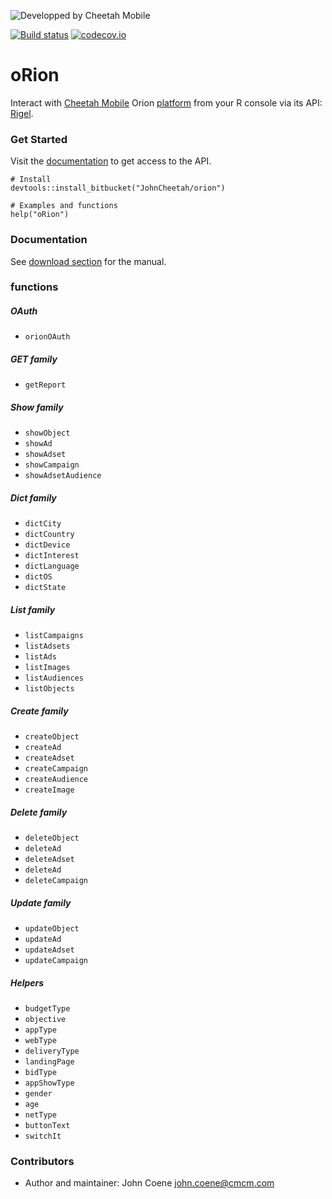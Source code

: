 ![Developped by Cheetah Mobile](https://upload.wikimedia.org/wikipedia/en/f/f9/Cheetah_Mobile_Logo.png)

[![Build status](https://ci.appveyor.com/api/projects/status/wap3t6wx2n80ccwp?svg=true)](https://ci.appveyor.com/project/JohnCoene/orion)
[![codecov.io](https://codecov.io/bitbucket/JohnCheetah/orion/coverage.svg?branch=master)](https://codecov.io/bitbucket/JohnCheetah/orion?branch=master)

# oRion #

Interact with [Cheetah Mobile](https://www.cmcm.com/en-us/) Orion [platform](http://manager.ori.cmcm.com/) from your R console via its API: 
[Rigel](api.ori.cmcm.com/doc/).

### Get Started ###

Visit the [documentation](http://api.ori.cmcm.com/doc/#api-Auth-access_token) to get access to the API.

```
# Install
devtools::install_bitbucket("JohnCheetah/orion")

# Examples and functions
help("oRion")
```

### Documentation ###

See [download section](https://bitbucket.org/JohnCheetah/orion/downloads/oRion.pdf) for the manual.

### functions ###

##### OAuth #####

* `orionOAuth`

##### GET family #####

* `getReport`

##### Show family #####

* `showObject`
* `showAd`
* `showAdset`
* `showCampaign`
* `showAdsetAudience`

##### Dict family #####

* `dictCity`
* `dictCountry`
* `dictDevice`
* `dictInterest`
* `dictLanguage`
* `dictOS`
* `dictState`

##### List family #####

* `listCampaigns`
* `listAdsets`
* `listAds`
* `listImages`
* `listAudiences`
* `listObjects`

##### Create family #####

* `createObject`
* `createAd`
* `createAdset`
* `createCampaign`
* `createAudience`
* `createImage`

##### Delete family #####

* `deleteObject`
* `deleteAd`
* `deleteAdset`
* `deleteAd`
* `deleteCampaign`

##### Update family #####

* `updateObject`
* `updateAd`
* `updateAdset`
* `updateCampaign`

##### Helpers #####

* `budgetType`
* `objective`
* `appType`
* `webType`
* `deliveryType`
* `landingPage`
* `bidType`
* `appShowType`
* `gender`
* `age`
* `netType`
* `buttonText`
* `switchIt`

### Contributors ###

* Author and maintainer: John Coene <john.coene@cmcm.com>
